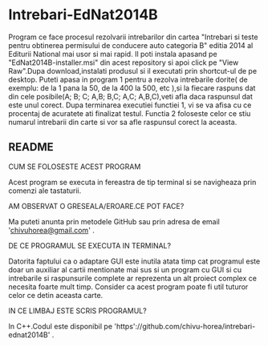 Intrebari-EdNat2014B
====================

Program ce face procesul rezolvarii intrebarilor din cartea "Intrebari si teste pentru obtinerea permisului de conducere auto categoria B" editia 2014 al Editurii National mai usor si mai rapid.
Il poti instala apasand pe "EdNat2014B-installer.msi" din acest repository si apoi click pe "View Raw".Dupa download,instalati produsul si il executati prin shortcut-ul de pe desktop.
Puteti apasa in program 1 pentru a rezolva intrebarile dorite( de exemplu: de la 1 pana la 50, de la 400 la 500, etc ),si la fiecare raspuns dat din cele posibile(A; B; C; A,B; B,C; A,C; A,B,C),veti afla daca raspunsul dat este unul corect.
Dupa terminarea executiei functiei 1, vi se va afisa cu ce procentaj de acuratete ati finalizat testul.
Functia 2 foloseste celor ce stiu numarul intrebarii din carte si vor sa afle raspunsul corect la aceasta.

README
------

CUM SE FOLOSESTE ACEST PROGRAM

Acest program se executa in fereastra de tip terminal si se navigheaza
prin comenzi ale tastaturii.

AM OBSERVAT O GRESEALA/EROARE.CE POT FACE?

Ma puteti anunta prin metodele GitHub sau prin adresa de
email 'chivuhorea@gmail.com' .

DE CE PROGRAMUL SE EXECUTA IN TERMINAL?

Datorita faptului ca o adaptare GUI este inutila atata timp
cat programul este doar un auxiliar al cartii mentionate mai
sus si un program cu GUI si cu intrebarile si raspunsurile
complete ar reprezenta un alt proiect complex ce necesita foarte mult timp.
Consider ca acest program poate fi util tuturor celor ce detin aceasta carte.

IN CE LIMBAJ ESTE SCRIS PROGRAMUL?

In C++.Codul este disponibil pe
'https'://github.com/chivu-horea/intrebari-ednat2014B' .

